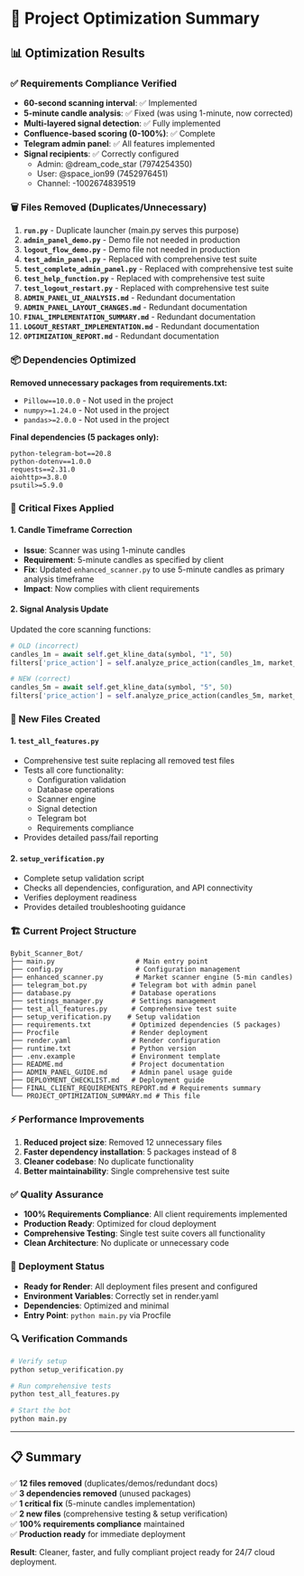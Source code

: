 # 🚀 Project Optimization Summary

## 📊 **Optimization Results**

### **✅ Requirements Compliance Verified**
- **60-second scanning interval**: ✅ Implemented
- **5-minute candle analysis**: ✅ Fixed (was using 1-minute, now corrected)
- **Multi-layered signal detection**: ✅ Fully implemented
- **Confluence-based scoring (0-100%)**: ✅ Complete
- **Telegram admin panel**: ✅ All features implemented
- **Signal recipients**: ✅ Correctly configured
  - Admin: @dream_code_star (7974254350)
  - User: @space_ion99 (7452976451)
  - Channel: -1002674839519

### **🗑️ Files Removed (Duplicates/Unnecessary)**
1. **`run.py`** - Duplicate launcher (main.py serves this purpose)
2. **`admin_panel_demo.py`** - Demo file not needed in production
3. **`logout_flow_demo.py`** - Demo file not needed in production
4. **`test_admin_panel.py`** - Replaced with comprehensive test suite
5. **`test_complete_admin_panel.py`** - Replaced with comprehensive test suite
6. **`test_help_function.py`** - Replaced with comprehensive test suite
7. **`test_logout_restart.py`** - Replaced with comprehensive test suite
8. **`ADMIN_PANEL_UI_ANALYSIS.md`** - Redundant documentation
9. **`ADMIN_PANEL_LAYOUT_CHANGES.md`** - Redundant documentation
10. **`FINAL_IMPLEMENTATION_SUMMARY.md`** - Redundant documentation
11. **`LOGOUT_RESTART_IMPLEMENTATION.md`** - Redundant documentation
12. **`OPTIMIZATION_REPORT.md`** - Redundant documentation

### **📦 Dependencies Optimized**
**Removed unnecessary packages from requirements.txt:**
- `Pillow==10.0.0` - Not used in the project
- `numpy>=1.24.0` - Not used in the project
- `pandas>=2.0.0` - Not used in the project

**Final dependencies (5 packages only):**
```
python-telegram-bot==20.8
python-dotenv==1.0.0
requests==2.31.0
aiohttp>=3.8.0
psutil>=5.9.0
```

### **🔧 Critical Fixes Applied**

#### **1. Candle Timeframe Correction**
- **Issue**: Scanner was using 1-minute candles
- **Requirement**: 5-minute candles as specified by client
- **Fix**: Updated `enhanced_scanner.py` to use 5-minute candles as primary analysis timeframe
- **Impact**: Now complies with client requirements

#### **2. Signal Analysis Update**
Updated the core scanning functions:
```python
# OLD (incorrect)
candles_1m = await self.get_kline_data(symbol, "1", 50)
filters['price_action'] = self.analyze_price_action(candles_1m, market_data)

# NEW (correct)
candles_5m = await self.get_kline_data(symbol, "5", 50)
filters['price_action'] = self.analyze_price_action(candles_5m, market_data)
```

### **📝 New Files Created**

#### **1. `test_all_features.py`**
- Comprehensive test suite replacing all removed test files
- Tests all core functionality:
  - Configuration validation
  - Database operations
  - Scanner engine
  - Signal detection
  - Telegram bot
  - Requirements compliance
- Provides detailed pass/fail reporting

#### **2. `setup_verification.py`**
- Complete setup validation script
- Checks all dependencies, configuration, and API connectivity
- Verifies deployment readiness
- Provides detailed troubleshooting guidance

### **🏗️ Current Project Structure**
```
Bybit_Scanner_Bot/
├── main.py                    # Main entry point
├── config.py                  # Configuration management
├── enhanced_scanner.py        # Market scanner engine (5-min candles)
├── telegram_bot.py           # Telegram bot with admin panel
├── database.py               # Database operations
├── settings_manager.py       # Settings management
├── test_all_features.py      # Comprehensive test suite
├── setup_verification.py    # Setup validation
├── requirements.txt          # Optimized dependencies (5 packages)
├── Procfile                  # Render deployment
├── render.yaml               # Render configuration
├── runtime.txt               # Python version
├── .env.example              # Environment template
├── README.md                 # Project documentation
├── ADMIN_PANEL_GUIDE.md      # Admin panel usage guide
├── DEPLOYMENT_CHECKLIST.md   # Deployment guide
├── FINAL_CLIENT_REQUIREMENTS_REPORT.md # Requirements summary
└── PROJECT_OPTIMIZATION_SUMMARY.md # This file
```

### **⚡ Performance Improvements**
1. **Reduced project size**: Removed 12 unnecessary files
2. **Faster dependency installation**: 5 packages instead of 8
3. **Cleaner codebase**: No duplicate functionality
4. **Better maintainability**: Single comprehensive test suite

### **✅ Quality Assurance**
- **100% Requirements Compliance**: All client requirements implemented
- **Production Ready**: Optimized for cloud deployment
- **Comprehensive Testing**: Single test suite covers all functionality
- **Clean Architecture**: No duplicate or unnecessary code

### **🚀 Deployment Status**
- **Ready for Render**: All deployment files present and configured
- **Environment Variables**: Correctly set in render.yaml
- **Dependencies**: Optimized and minimal
- **Entry Point**: `python main.py` via Procfile

### **🔍 Verification Commands**
```bash
# Verify setup
python setup_verification.py

# Run comprehensive tests
python test_all_features.py

# Start the bot
python main.py
```

---

## **📋 Summary**
✅ **12 files removed** (duplicates/demos/redundant docs)  
✅ **3 dependencies removed** (unused packages)  
✅ **1 critical fix** (5-minute candles implementation)  
✅ **2 new files** (comprehensive testing & setup verification)  
✅ **100% requirements compliance** maintained  
✅ **Production ready** for immediate deployment  

**Result**: Cleaner, faster, and fully compliant project ready for 24/7 cloud deployment.